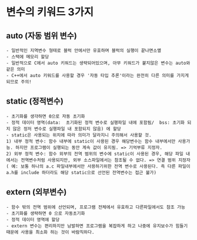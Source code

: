 # 변수의 키워드 3가지

## auto (자동 범위 변수)
	- 일반적인 지역변수 형태로 블럭 안에서만 유효하며 블럭의 실행이 끝나면소멸
	- 스택에 메모리 할당
	- 일반적으로 C에서 auto 키워드는 생략되어있으며, 아무 키워드가 붙지않은 변수는 auto와 같은 의미
	- C++에서 auto 키워드를 사용할 경우 '자동 타입 추론'이라는 완전히 다른 의미를 가지게 되므로 주의!

## static (정적변수)
	- 초기화를 생갹하면 0으로 자동 초기화
	- 정적 데이터 영역(data:  초기화된 정적 변수로 실행파일 내에 포함됨/  bss: 초기화 되지 않은 정저 변수로 실행파일 내 포함되지 않음) 에 할당
	- static은 사용되는 위치에 따라 의미가 달라지니 주의해서 사용할 것.
	1) 내부 정적 변수: 함수 내부에 static이 사용된 경우 해당변수는 함수 내부에서만 사용가능. 하지만 프로그램이 실행되는 동안 계속 값이 유지됨. => 기억부류 지정자.
	2) 외부 정적 변수: 함수 외부의 전역 범위의 변수에 static이 사용된 경우, 해당 파일 내에서는 전역변수처럼 사용되지만, 외부 소스파일에서는 참조될 수 없다. => 연결 범위 지정자
	( 예: 보통 하나의 a.c 파일내부에서만 사용하기위한 전역 변수로 사용된다. 즉 다른 파일이 a.h를 include 하더라도 해당 static으로 선언된 전역변수는 접근 불가)

## extern (외부변수)
	- 함수 밖의 전역 범위에 선언되며, 프로그램 전체에서 유효하고 다른파일에서도 참조 가능
	- 초기화를 생략하면 0 으로 자동초기화
	- 정적 데이터 영역에 할당
	- extern 변수는 편리하지만 남발하면 프로그램을 복잡하게 하고 나중에 유지보수가 힘들기 때문에 사용을 최소화 하는 것이 바람직하다.
